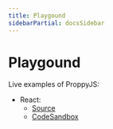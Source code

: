 ```yaml
---
title: Playgound
sidebarPartial: docsSidebar
---
```


# Playgound

Live examples of ProppyJS:

* React:
  * [Source](https://github.com/fahad19/proppy/tree/master/examples/react-playground)
  * [CodeSandbox](https://codesandbox.io/s/github/fahad19/proppy/tree/master/examples/react-playground)
